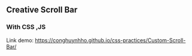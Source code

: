 ## Creative Scroll Bar
### With CSS ,JS

Link demo: https://conghuynhho.github.io/css-practices/Custom-Scroll-Bar/